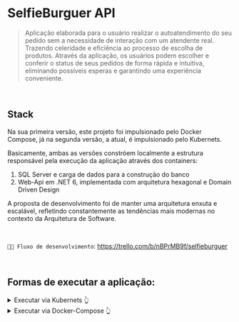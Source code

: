﻿# SelfieBurguer API

> Aplicação elaborada para o usuário realizar o autoatendimento do seu pedido sem a necessidade de interação com um atendente real. Trazendo celeridade e eficiência ao processo de escolha de produtos. Através da aplicação, os usuários podem escolher e conferir o status de seus pedidos de forma rápida e intuitiva, eliminando possíveis esperas e garantindo uma experiência conveniente.

<br>

## Stack

Na sua primeira versão, este projeto foi impulsionado pelo Docker Compose, já na segunda versão, a atual, é impulsionado pelo Kubernets.

Basicamente, ambas as versões constróem localmente a estrutura responsável pela execução da aplicação através dos containers:
1. SQL Server e carga de dados para a construção do banco
2. Web-Api em .NET 6, implementada com arquitetura hexagonal e Domain Driven Design

A proposta de desenvolvimento foi de manter uma arquitetura enxuta e escalável, refletindo constantemente as tendências mais modernas no contexto da Arquitetura de Software.

<br>

``🧑‍💻 Fluxo de desenvolvimento``: https://trello.com/b/nBPrMB9f/selfieburguer

<br>


## Formas de executar a aplicação:


<details>
<summary>Executar via Kubernets 👆</summary>
🚧🚧🚧🚧🚧🚧🚧🚧🚧🚧🚧🚧🚧🚧🚧🚧🚧🚧🚧🚧🚧🚧🚧🚧🚧🚧🚧🚧🚧🚧🚧🚧🚧🚧


```sh
kubectl apply -f k8s/mssql-deployment.yaml
```

```sh
kubectl apply -f k8s/mssql-service.yaml
```

```sh
kubectl apply -f k8s/app-deployment.yaml
```

```sh
kubectl apply -f k8s/app-service.yaml
```

Acessar no navegador: `http://localhost:32386/swagger`

🚧🚧🚧🚧🚧🚧🚧🚧🚧🚧🚧🚧🚧🚧🚧🚧🚧🚧🚧🚧🚧🚧🚧🚧🚧🚧🚧🚧🚧🚧🚧🚧🚧🚧

<br>

</details>


<details>
<summary>Executar via Docker-Compose 👆</summary>

## 👨‍💻 Instruções de execução no terminal
Abra o terminal de sua preferência, clone o projeto e acesse o diretório raiz.

Execute o comando `./ambiente-iniciar.ps1` (Windows com WSL2) ou `./ambiente-iniciar.sh` (Linux e Mac) para buildar a aplicação:

```sh
# Os arquivos de script "ambiente-iniciar.ps1" e "ambiente-iniciar.sh" executam:
docker-compose -f .\docker-compose.yml up
```

<div style="text-align:center;">
	<img src="./assets/1.png">
</div>

<br>
<br>

Abra seu navegador e acesse a documentação da aplicação pela url `http://localhost:8001/swagger`.

<div style="text-align:center;">
	<img src="./assets/2.png">
</div>

<br>
<br>

⚠️ Para finalizar os containers, digite `CTRL+C` no terminal e em seguida execute o comando `./ambiente-parar.ps1` (Windows com WSL2) ou `./ambiente-parar.sh` (Linux e Mac).

```sh
# Os arquivos de script "ambiente-parar.ps1" e "ambiente-parar.sh" executam:
docker-compose -f .\docker-compose.yml down ; docker rm $(docker ps -q --filter status=exited) ;  docker ps -a
```

<div style="text-align:center;">
	<img src="./assets/3.png">
</div>
<hr>
<br>

## 🆚 Instruções de execução no visual studio
No Gerenciador de Soluções, localize o arquivo `docker-compose`:
<div style="text-align:center;">
	<img src="./assets/4.png">
</div>

<br>
<br>


Clique com o botão direito em cima dele e marque a opção "Definir projeto de inicialização":
<div style="text-align:center;">
	<img src="./assets/5.png">
</div>

<br>
<br>

Em seguida, clique no ícone de "play" verde do Docker Compose, localizado no centro superior da IDE:
<div style="text-align:center;">
	<img src="./assets/6.png">
</div>

<br>
<br>

Aguarde alguns instantes até que o navegador abra automaticamente o swagger da aplicação.

</details>

